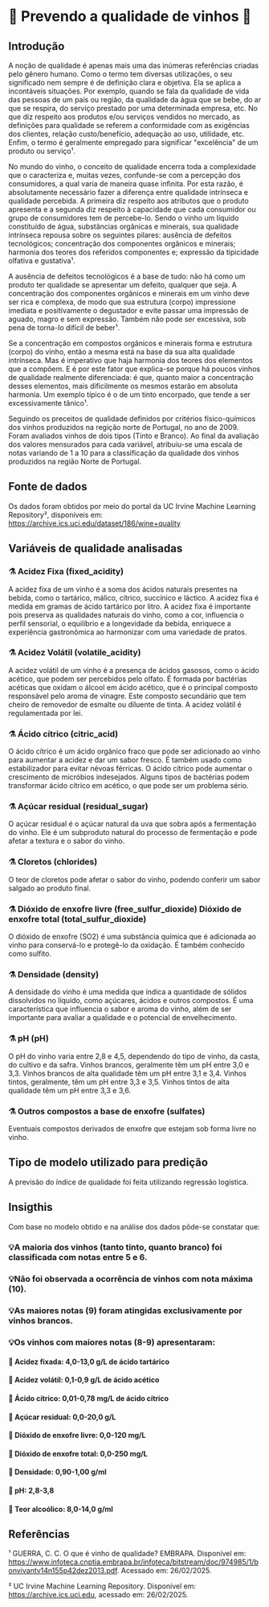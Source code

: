 # 🍷 Prevendo a qualidade de vinhos 🍷

## Introdução

A noção de qualidade é apenas mais uma das inúmeras referências criadas pelo gênero humano. Como o termo tem diversas utilizações, o seu significado nem sempre é de definição clara e objetiva. Ela se aplica a
incontáveis situações. Por exemplo, quando se fala da qualidade de vida das pessoas de um país ou região, da qualidade da água que se bebe, do ar que se respira, do serviço prestado por uma determinada empresa, etc. No que diz respeito aos produtos e/ou serviços vendidos no mercado, as definições para qualidade se referem a conformidade com as exigências dos clientes, relação custo/benefício, adequação ao uso, utilidade, etc. Enfim, o termo é geralmente empregado para significar "excelência" de um produto ou serviço¹.

No mundo do vinho, o conceito de qualidade encerra toda a complexidade que o caracteriza e, muitas vezes, confunde-se com a percepção dos consumidores, a qual varia de maneira quase infinita. Por esta razão, é absolutamente necessário fazer a diferença entre qualidade intrínseca e qualidade percebida. A primeira diz respeito aos atributos que o produto apresenta e a segunda diz respeito à capacidade que cada consumidor ou grupo de consumidores tem de percebe-lo. Sendo o vinho um líquido constituído de água, substâncias orgânicas e minerais, sua qualidade intrínseca repousa sobre os seguintes pilares: ausência de defeitos tecnológicos; concentração dos componentes orgânicos e minerais; harmonia dos teores dos referidos componentes e; expressão da tipicidade olfativa e gustativa¹.

A ausência de defeitos tecnológicos é a base de tudo: não há como um produto ter qualidade se apresentar um defeito, qualquer que seja. A concentração dos componentes orgânicos e minerais em um vinho deve ser rica e complexa, de modo que sua estrutura (corpo) impressione imediata e positivamente o degustador e evite passar uma impressão de aguado, magro e sem expressão. Também não pode ser excessiva, sob pena de torna-Io difícil de beber¹. 

Se a concentração em compostos orgânicos e minerais forma e estrutura (corpo) do vinho, então a mesma está na base da sua alta qualidade intrínseca. Mas é imperativo que haja harmonia dos teores dos elementos que
a compõem. E é por este fator que explica-se porque há poucos vinhos de qualidade realmente diferenciada: é que, quanto maior a concentração desses elementos, mais dificilmente os mesmos estarão em absoluta harmonia. Um exemplo típico é o de um tinto encorpado, que tende a ser excessivamente tânico¹.

Seguindo os preceitos de qualidade definidos por critérios físico-químicos dos vinhos produzidos na regição norte de Portugal, no ano de 2009. Foram avaliados vinhos de dois tipos (Tinto e Branco). Ao final da avaliação dos valores mensurados para cada variável, atribuiu-se uma escala de notas variando de 1 a 10 para a classificação da qualidade dos vinhos produzidos na região Norte de Portugal.


## Fonte de dados

Os dados foram obtidos por meio do portal da UC Irvine Machine Learning Repository², disponíveis em: https://archive.ics.uci.edu/dataset/186/wine+quality 

## Variáveis de qualidade analisadas 

### ⚗️ Acidez Fixa (fixed_acidity)

A acidez fixa de um vinho é a soma dos ácidos naturais presentes na bebida, como o tartárico, málico, cítrico, succínico e láctico. A acidez fixa é medida em gramas de ácido tartárico por litro. A acidez fixa é importante pois preserva as qualidades naturais do vinho, como a cor, influencia o perfil sensorial, o equilíbrio e a longevidade da bebida, enriquece a experiência gastronômica ao harmonizar com uma variedade de pratos. 

### ⚗️ Acidez Volátil (volatile_acidity)

A acidez volátil de um vinho é a presença de ácidos gasosos, como o ácido acético, que podem ser percebidos pelo olfato.  É formada por bactérias acéticas que oxidam o álcool em ácido acético, que é o principal composto responsável pelo aroma de vinagre. Este composto secundário que tem cheiro de removedor de esmalte ou diluente de tinta. A acidez volátil é regulamentada por lei. 

### ⚗️ Ácido cítrico (citric_acid)

O ácido cítrico é um ácido orgânico fraco que pode ser adicionado ao vinho para aumentar a acidez e dar um sabor fresco. É também usado como estabilizador para evitar névoas férricas. O ácido cítrico pode aumentar o crescimento de micróbios indesejados. Alguns tipos de bactérias podem transformar ácido cítrico em acético, o que pode ser um problema sério.

### ⚗️ Açúcar residual (residual_sugar)

O açúcar residual é o açúcar natural da uva que sobra após a fermentação do vinho. Ele é um subproduto natural do processo de fermentação e pode afetar a textura e o sabor do vinho. 

### ⚗️ Cloretos (chlorides)

O teor de cloretos pode afetar o sabor do vinho, podendo conferir um sabor salgado ao produto final.

### ⚗️ Dióxido de enxofre livre (free_sulfur_dioxide) Dióxido de enxofre total (total_sulfur_dioxide) 

O dióxido de enxofre (SO2) é uma substância química que é adicionada ao vinho para conservá-lo e protegê-lo da oxidação. É também conhecido como sulfito. 

### ⚗️ Densidade (density)

A densidade do vinho é uma medida que indica a quantidade de sólidos dissolvidos no líquido, como açúcares, ácidos e outros compostos. É uma característica que influencia o sabor e aroma do vinho, além de ser importante para avaliar a qualidade e o potencial de envelhecimento. 

### ⚗️ pH (pH) 

O pH do vinho varia entre 2,8 e 4,5, dependendo do tipo de vinho, da casta, do cultivo e da safra. Vinhos brancos, geralmente têm um pH entre 3,0 e 3,3. Vinhos brancos de alta qualidade têm um pH entre 3,1 e 3,4. Vinhos tintos, geralmente, têm um pH entre 3,3 e 3,5. Vinhos tintos de alta qualidade têm um pH entre 3,3 e 3,6.

### ⚗️ Outros compostos a base de enxofre (sulfates)

Eventuais compostos derivados de enxofre que estejam sob forma livre no vinho.

## Tipo de modelo utilizado para predição

A previsão do índice de qualidade foi feita utilizando regressão logística. 

## Insigthis 

Com base no modelo obtido e na análise dos dados pôde-se constatar que:

### 💡A maioria dos vinhos (tanto tinto, quanto branco) foi classificada com notas entre 5 e 6.

### 💡Não foi observada a ocorrência de vinhos com nota máxima (10). 

### 💡As maiores notas (9) foram atingidas exclusivamente por vinhos brancos.

### 💡Os vinhos com maiores notas (8-9) apresentaram: 
####   🍷 Acidez fixada: 4,0-13,0 g/L de ácido tartárico
####   🍷 Acidez volátil: 0,1-0,9 g/L de ácido acético
####   🍷 Ácido cítrico: 0,01-0,78 mg/L de ácido cítrico
####   🍷 Açúcar residual: 0,0-20,0 g/L 
####   🍷 Dióxido de enxofre livre: 0,0-120 mg/L
####   🍷 Dióxido de enxofre total: 0,0-250 mg/L
####   🍷 Densidade: 0,90-1,00 g/ml
####   🍷 pH: 2,8-3,8
####   🍷 Teor alcoólico: 8,0-14,0 g/ml

## Referências

¹ GUERRA, C. C. O que é vinho de qualidade? EMBRAPA. Disponível em: https://www.infoteca.cnptia.embrapa.br/infoteca/bitstream/doc/974985/1/bonvivantv14n155p42dez2013.pdf. Acessado em: 26/02/2025. 

² UC Irvine Machine Learning Repository. Disponível em: https://archive.ics.uci.edu, acessado em: 26/02/2025.

